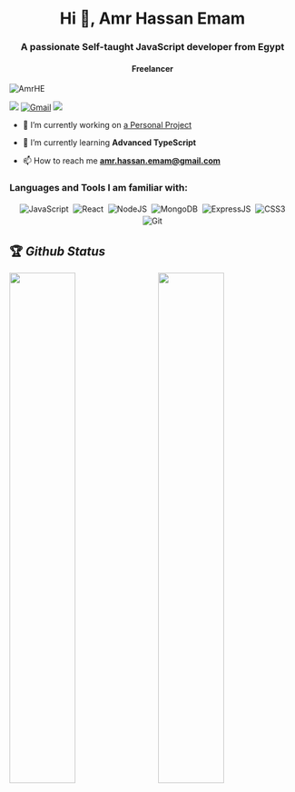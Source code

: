<h1 align="center">Hi 👋, Amr Hassan Emam</h1>
<h3 align="center">A passionate Self-taught JavaScript developer from Egypt</h3>
<h4 align="center">Freelancer</h4>

<p align="left"> <img src="https://komarev.com/ghpvc/?username=AmrHE&label=Profile%20views&color=0e75b6&style=flat" alt="AmrHE" /> </p>


<!-- TODO -->
<!-- [<img src="https://img.shields.io/twitter/follow/sumit_zip?logo=twitter&style=for-the-badge" />](https://twitter.com/sumit_zip) -->
<!--  [<img src="https://img.shields.io/youtube/channel/views/UClW8d1f5m0QAE_Ig024EP6A?logo=youtube&style=for-the-badge">](https://www.youtube.com/c/BackbenchCoder) -->
[<img src="https://img.shields.io/github/followers/AmrHE?logo=github&style=for-the-badge&logoColor=white">](https://github.com/AmrHE)
[<img alt="Gmail" src="https://img.shields.io/badge/Gmail-D14836?style=for-the-badge&logo=gmail&logoColor=white" />](mailto:amr.hassan.emam@gmail.com)
[<img src="https://img.shields.io/badge/linkedin-%230077B5.svg?&style=for-the-badge&logo=linkedin&logoColor=white">](https://www.linkedin.com/in/amr-emam-26213b186/)
<!-- [<img src="https://img.shields.io/badge/Portfolio-%23000000.svg?&style=for-the-badge">](https://sumitdey.tech) -->


- 🔭 I’m currently working on [a Personal Project](http://localhost:3000)

- 🌱 I’m currently learning **Advanced TypeScript**
<!-- TODO -->
<!-- - 👨‍💻 All of my projects are available at [sumitdey.tech](https://sumitdey.tech) -->
<!-- - 📄 The project that got me my current job, without being interview : [Sumit-Job](https://sumit-job.vercel.app) -->

- 📫 How to reach me **amr.hassan.emam@gmail.com**

<h3 align="left">Languages and Tools I am familiar with:</h3>

<p align="center">

<img alt="JavaScript" src="https://img.shields.io/badge/javascript%20-%23323330.svg?&style=for-the-badge&logo=javascript&logoColor=%23F7DF1E" style="margin:2px;"/>
<img alt="React" src="https://img.shields.io/badge/react%20-%2320232a.svg?&style=for-the-badge&logo=react&logoColor=%2361DAFB" style="margin:2px;"/>
<img alt="NodeJS" src="https://img.shields.io/badge/node.js%20-%2343853D.svg?&style=for-the-badge&logo=node.js&logoColor=white" style="margin:2px;"/>
<img alt="MongoDB" src ="https://img.shields.io/badge/MongoDB-%234ea94b.svg?&style=for-the-badge&logo=mongodb&logoColor=white" style="margin:2px;"/>
 <img alt="ExpressJS" src ="https://img.shields.io/badge/express-%23323330.svg?&style=for-the-badge&logo=express&logoColor=white" style="margin:2px;"/>
<img alt="CSS3" src="https://img.shields.io/badge/css3%20-%231572B6.svg?&style=for-the-badge&logo=css3&logoColor=white" style="margin:2px;"/>
<img alt="Git" src="https://img.shields.io/badge/git%20-%23F05033.svg?&style=for-the-badge&logo=git&logoColor=white" style="margin:2px;"/>

<!-- <img alt="Bootstrap" src="https://img.shields.io/badge/bootstrap%20-%23563D7C.svg?&style=for-the-badge&logo=bootstrap&logoColor=white" style="margin:2px;"/> -->
<!-- <img alt="Python" src="https://img.shields.io/badge/python%20-%2314354C.svg?&style=for-the-badge&logo=python&logoColor=white" style="margin:2px;"/> -->
<br/>
</p>

## 🏆 *Github Status*

<img  src="https://github-readme-stats.vercel.app/api?username=AmrHE&show_icons=true&hide_border=true&theme=dark" width="48%" align="right" >
<img  src="https://github-readme-streak-stats.herokuapp.com/?user=AmrHE&theme=dark" width="48%" >
<br>
<div align="center">

<!-- [![trophy](https://github-profile-trophy.vercel.app/?username=AmrHE&rank=S,AAA,AA,A&theme=juicyfresh&margin-w=15)](https://github.com/ryo-ma/github-profile-trophy) -->
</div>
